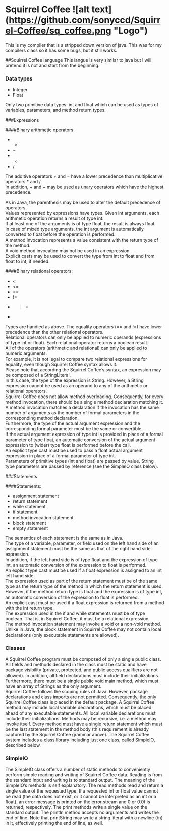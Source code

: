 # Squirrel Coffee ![alt text] (https://github.com/sonyccd/Squirrel-Coffee/sq_coffee.png "Logo")
This is my compiler that is a stripped down version of java. This was for my
compilers class so it has some bugs, but it still works.

##Squirrel Coffee language
This langue is very similar to java but I will pretend it is not and start from the beginning.  

### Data types
* Integer
* Float

Only two primitive data types: int and float which can be used as 
types of variables, parameters, and method return types.

###Expressions

####Binary arithmetic operators
* +
* −
* *
* /

The additive operators + and − have a lower precedence than multiplicative operators * and /.  
In addition, + and − may be used as unary operators which have the highest precedence.  
  
As in Java, the parenthesis may be used to alter the default precedence of operators.  
Values represented by expressions have types.  Given int arguments, each arithmetic operation returns a result of type int.  
If at least one of the arguments is of type float, the result is always float.  
In case of mixed type arguments, the int argument is automatically converted to float before the operation is performed.  
A method invocation represents a value consistent with the return type of the method.  
A void method invocation may not be used in an expression.  
Explicit casts may be used to convert the type from int to float and from float to int, if needed.

####Binary relational operators:
* <
* <=
* ==
* !=
* >=
* >

Types are handled as above. The equality operators (== and !=) have lower precedence than the other relational operators.  
Relational operators can only be applied to numeric operands (expressions of type int or float). Each relational operator returns a boolean result.  
All of the operators (arithmetic and relational) can only be applied to numeric arguments.  
For example, it is not legal to compare two relational expressions for equality, even though Squirrel Coffee syntax allows it.  
Please note that according the Squirrel Coffee’s syntax, an expression may be composed of a StringLiteral.  
In this case, the type of the expression is String.  However, a String expression cannot be used as an operand to any of the arithmetic or relational operators.  
Squirrel Coffee does not allow method overloading.  Consequently, for every method invocation, there should be a single method declaration matching it.  
A method invocation matches a declaration if the invocation has the same number of arguments as the number of formal parameters in the corresponding method declaration.  
Furthermore, the type of the actual argument expression and the corresponding formal parameter must be the same or convertible.  
If the actual argument expression of type int is provided in place of a formal parameter of type float, an automatic conversion of the actual argument expression to (wider) type float is performed before the call.  
An explicit type cast must be used to pass a float actual argument expression in place of a formal parameter of type int.  
Parameters of primitive types (int and float) are passed by value.  String type parameters are passed by reference (see the SimpleIO class below).

###Statements

####Statements:
* assignment statement
* return statement
* while statement
* if statement
* method invocation statement
* block statement
* empty statement 

The semantics of each statement is the same as in Java.  
The type of a variable, parameter, or field used on the left hand side of an assignment statement must be the same as that of the right hand side expression.  
In addition, if the left hand side is of type float and the expression of type int, an automatic conversion of the expression to float is performed.  
An explicit type cast must be used if a float expression is assigned to an int left hand side.  
The expression used as part of the return statement must be of the same type as the return type of the method in which the return statement is used.  
However, if the method return type is float and the expression is of type int, an automatic conversion of the expression to float is performed.  
An explicit cast must be used if a float expression is returned from a method with the int return type.  
The expression used in the if and while statements must be of type boolean.  That is, in Squirrel Coffee, it must be a relational expression.  
The method invocation statement may invoke a void or a non-void method.  
Unlike in Java, the block statement in Squirrel Coffee may not contain local declarations (only executable statements are allowed).

### Classes

A Squirrel Coffee program must be composed of only a single public class.  All fields and methods declared in the class must be static and have package visibility (private, protected, and public access qualifiers are not allowed).  In addition, all field declarations must include their initializations.  Furthermore, there must be a single public void main method, which must have an array of Strings as the only argument.    
Squirrel Coffee follows the scoping rules of Java.  However, package declarations and class imports are not permitted.  Consequently, the only Squirrel Coffee class is placed in the default package.
A Squirrel Coffee method may include local variable declarations, which must be placed ahead of any executable statements.  All local variable declarations must include their initializations.  Methods may be recursive, i.e. a method may invoke itself.  Every method must have a single return statement which must be the last statement in the method body (this requirement is already captured by the Squirrel Coffee grammar above).
The Squirrel Coffee system includes a class library including just one class, called SimpleIO, described below.
### SimpleIO
The SimpleIO class offers a number of static methods to conveniently perform simple reading and writing of Squirrel Coffee data.   Reading is from the standard input and writing is to standard output.  The meaning of the SimpleIO’s methods is self explanatory.  The read methods read and return a single value of the requested type.  If a requested int or float value cannot be read (the data does not exist, or it cannot be interpreted as an int or a float), an error message is printed on the error stream and 0 or 0.0f is returned, respectively.  The print methods write a single value on the standard output.  The println method accepts no arguments and writes the end of line.  Note that printString may write a string literal with a newline (\n) in it, effectively printing the end of line, as well.